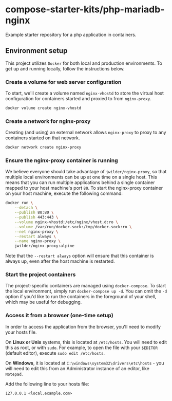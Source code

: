 # compose-starter-kits/php-mariadb-nginx

Example starter repository for a php application in containers.

## Environment setup

This project utilizes `Docker` for both local and production environments. To
get up and running locally, follow the instructions below.

### Create a volume for web server configuration

To start, we'll create a volume named `nginx-vhostd` to store the virtual host
configuration for containers started and proxied to from `nginx-proxy`.

```bash
docker volume create nginx-vhostd
```

### Create a network for nginx-proxy

Creating (and using) an external network allows `nginx-proxy` to proxy to
any containers started on that network.

```bash
docker network create nginx-proxy
```

### Ensure the nginx-proxy container is running

We believe everyone should take advantage of `jwilder/nginx-proxy`, so that
multiple local environments can be up at one time on a single host. This means
that you can run multiple applications behind a single container mapped to your
host machine's port `80`. To start the nginx-proxy container on your host machine,
execute the following command:

```bash
docker run \
    --detach \
    --publish 80:80 \
    --publish 443:443 \
    --volume nginx-vhostd:/etc/nginx/vhost.d:ro \
    --volume /var/run/docker.sock:/tmp/docker.sock:ro \
    --net nginx-proxy \
    --restart always \
    --name nginx-proxy \
    jwilder/nginx-proxy:alpine
```

Note that the `--restart always` option will ensure that this container is
always up, even after the host machine is restarted.

### Start the project containers

The project-specific containers are managed using `docker-compose`. To start
the local environment, simply run `docker-compose up -d`. You can omit the `-d`
option if you'd like to run the containers in the foreground of your shell,
which may be useful for debugging.

### Access it from a browser (one-time setup)

In order to access the application from the browser, you'll need to modify your
hosts file.

On **Linux or Unix** systems, this is located at `/etc/hosts`. You will need
to edit this as root, or with `sudo`. For example, to open the file with your
`$EDITOR` (default editor), execute `sudo edit /etc/hosts`.

On **Windows**,
it is located at `C:\windows\system32\drivers\etc\hosts` - you will need to
edit this from an Administrator instance of an editor, like `Notepad`.

Add the following line to your hosts file:

```text
127.0.0.1 <local.example.com>
```
